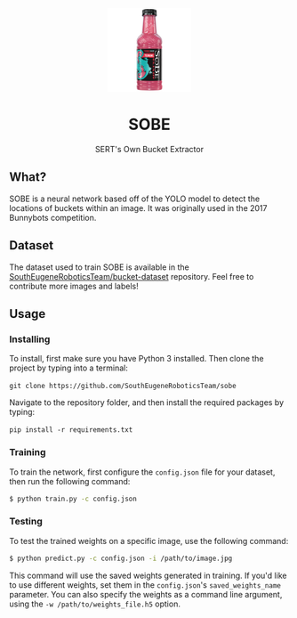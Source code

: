 <p align="center">
  <img alt="SOBE" title="SOBE" src="/images/logo.png" width="150">
</p>
<h1 align="center">SOBE</h1>
<p align="center">
  SERT's Own Bucket Extractor
</p>

## What?

SOBE is a neural network based off of the YOLO model to detect the locations of
buckets within an image. It was originally used in the 2017 Bunnybots
competition.

## Dataset

The dataset used to train SOBE is available in the
[SouthEugeneRoboticsTeam/bucket-dataset](https://github.com/SouthEugeneRoboticsTeam/bucket-dataset)
repository. Feel free to contribute more images and labels!

## Usage

### Installing

To install, first make sure you have Python 3 installed.
Then clone the project by typing into a terminal:

```git clone https://github.com/SouthEugeneRoboticsTeam/sobe```

Navigate to the repository folder, and then install the required packages by typing:

```pip install -r requirements.txt```



### Training

To train the network, first configure the `config.json` file for your dataset,
then run the following command:

```bash
$ python train.py -c config.json
```

### Testing

To test the trained weights on a specific image, use the following command:

```bash
$ python predict.py -c config.json -i /path/to/image.jpg
```

This command will use the saved weights generated in training. If you'd like to
use different weights, set them in the `config.json`'s `saved_weights_name`
parameter. You can also specify the weights as a command line argument, using the ```-w /path/to/weights_file.h5``` option.
